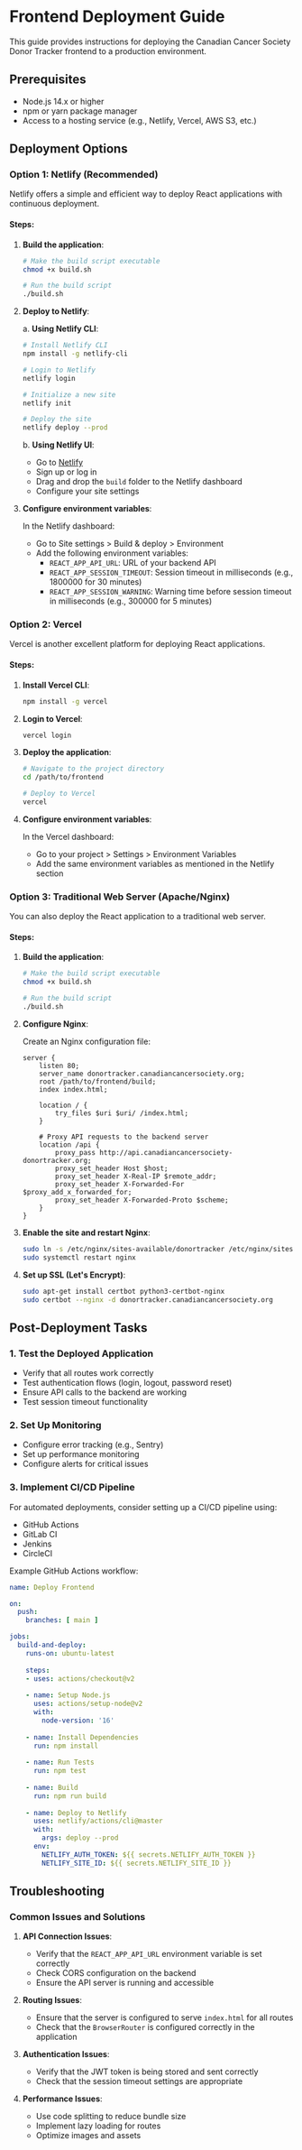 # Frontend Deployment Guide

This guide provides instructions for deploying the Canadian Cancer Society Donor Tracker frontend to a production environment.

## Prerequisites

- Node.js 14.x or higher
- npm or yarn package manager
- Access to a hosting service (e.g., Netlify, Vercel, AWS S3, etc.)

## Deployment Options

### Option 1: Netlify (Recommended)

Netlify offers a simple and efficient way to deploy React applications with continuous deployment.

#### Steps:

1. **Build the application**:

   ```bash
   # Make the build script executable
   chmod +x build.sh
   
   # Run the build script
   ./build.sh
   ```

2. **Deploy to Netlify**:

   a. **Using Netlify CLI**:
   
   ```bash
   # Install Netlify CLI
   npm install -g netlify-cli
   
   # Login to Netlify
   netlify login
   
   # Initialize a new site
   netlify init
   
   # Deploy the site
   netlify deploy --prod
   ```
   
   b. **Using Netlify UI**:
   
   - Go to [Netlify](https://app.netlify.com/)
   - Sign up or log in
   - Drag and drop the `build` folder to the Netlify dashboard
   - Configure your site settings

3. **Configure environment variables**:

   In the Netlify dashboard:
   - Go to Site settings > Build & deploy > Environment
   - Add the following environment variables:
     - `REACT_APP_API_URL`: URL of your backend API
     - `REACT_APP_SESSION_TIMEOUT`: Session timeout in milliseconds (e.g., 1800000 for 30 minutes)
     - `REACT_APP_SESSION_WARNING`: Warning time before session timeout in milliseconds (e.g., 300000 for 5 minutes)

### Option 2: Vercel

Vercel is another excellent platform for deploying React applications.

#### Steps:

1. **Install Vercel CLI**:

   ```bash
   npm install -g vercel
   ```

2. **Login to Vercel**:

   ```bash
   vercel login
   ```

3. **Deploy the application**:

   ```bash
   # Navigate to the project directory
   cd /path/to/frontend
   
   # Deploy to Vercel
   vercel
   ```

4. **Configure environment variables**:

   In the Vercel dashboard:
   - Go to your project > Settings > Environment Variables
   - Add the same environment variables as mentioned in the Netlify section

### Option 3: Traditional Web Server (Apache/Nginx)

You can also deploy the React application to a traditional web server.

#### Steps:

1. **Build the application**:

   ```bash
   # Make the build script executable
   chmod +x build.sh
   
   # Run the build script
   ./build.sh
   ```

2. **Configure Nginx**:

   Create an Nginx configuration file:

   ```nginx
   server {
       listen 80;
       server_name donortracker.canadiancancersociety.org;
       root /path/to/frontend/build;
       index index.html;
       
       location / {
           try_files $uri $uri/ /index.html;
       }
       
       # Proxy API requests to the backend server
       location /api {
           proxy_pass http://api.canadiancancersociety-donortracker.org;
           proxy_set_header Host $host;
           proxy_set_header X-Real-IP $remote_addr;
           proxy_set_header X-Forwarded-For $proxy_add_x_forwarded_for;
           proxy_set_header X-Forwarded-Proto $scheme;
       }
   }
   ```

3. **Enable the site and restart Nginx**:

   ```bash
   sudo ln -s /etc/nginx/sites-available/donortracker /etc/nginx/sites-enabled/
   sudo systemctl restart nginx
   ```

4. **Set up SSL (Let's Encrypt)**:

   ```bash
   sudo apt-get install certbot python3-certbot-nginx
   sudo certbot --nginx -d donortracker.canadiancancersociety.org
   ```

## Post-Deployment Tasks

### 1. Test the Deployed Application

- Verify that all routes work correctly
- Test authentication flows (login, logout, password reset)
- Ensure API calls to the backend are working
- Test session timeout functionality

### 2. Set Up Monitoring

- Configure error tracking (e.g., Sentry)
- Set up performance monitoring
- Configure alerts for critical issues

### 3. Implement CI/CD Pipeline

For automated deployments, consider setting up a CI/CD pipeline using:
- GitHub Actions
- GitLab CI
- Jenkins
- CircleCI

Example GitHub Actions workflow:

```yaml
name: Deploy Frontend

on:
  push:
    branches: [ main ]

jobs:
  build-and-deploy:
    runs-on: ubuntu-latest
    
    steps:
    - uses: actions/checkout@v2
    
    - name: Setup Node.js
      uses: actions/setup-node@v2
      with:
        node-version: '16'
        
    - name: Install Dependencies
      run: npm install
      
    - name: Run Tests
      run: npm test
      
    - name: Build
      run: npm run build
      
    - name: Deploy to Netlify
      uses: netlify/actions/cli@master
      with:
        args: deploy --prod
      env:
        NETLIFY_AUTH_TOKEN: ${{ secrets.NETLIFY_AUTH_TOKEN }}
        NETLIFY_SITE_ID: ${{ secrets.NETLIFY_SITE_ID }}
```

## Troubleshooting

### Common Issues and Solutions

1. **API Connection Issues**:
   - Verify that the `REACT_APP_API_URL` environment variable is set correctly
   - Check CORS configuration on the backend
   - Ensure the API server is running and accessible

2. **Routing Issues**:
   - Ensure that the server is configured to serve `index.html` for all routes
   - Check that the `BrowserRouter` is configured correctly in the application

3. **Authentication Issues**:
   - Verify that the JWT token is being stored and sent correctly
   - Check that the session timeout settings are appropriate

4. **Performance Issues**:
   - Use code splitting to reduce bundle size
   - Implement lazy loading for routes
   - Optimize images and assets
